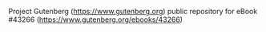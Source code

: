 Project Gutenberg (https://www.gutenberg.org) public repository for eBook #43266 (https://www.gutenberg.org/ebooks/43266)
